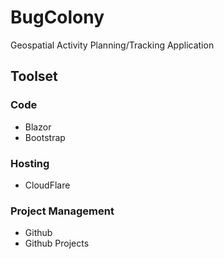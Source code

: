 # BugColony
Geospatial Activity Planning/Tracking Application

## Toolset

### Code
- Blazor
- Bootstrap

### Hosting
- CloudFlare

### Project Management
- Github
- Github Projects

